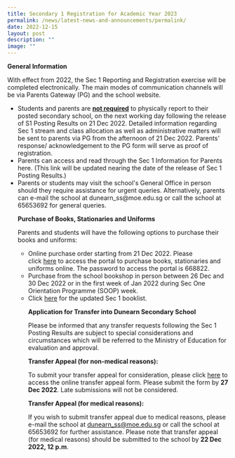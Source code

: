 ```yaml
---
title: Secondary 1 Registration for Academic Year 2023
permalink: /news/latest-news-and-announcements/permalink/
date: 2022-12-15
layout: post
description: ""
image: ""
---
```

<p><strong>General Information</strong></p>
<p>With effect from 2022, the Sec 1 Reporting and Registration exercise will be completed electronically. The main modes of communication channels will be via Parents Gateway (PG) and the school website.
<ul>
<li>Students and parents are&nbsp;<strong><u>not required</u></strong>&nbsp;to physically report to their posted secondary school, on the next working day following the release of S1 Posting Results on 21 Dec 2022. Detailed information regarding Sec 1 stream and class allocation as well as administrative matters will be sent to parents via PG from the afternoon of 21 Dec 2022. Parents' response/ acknowledgement to the PG form will serve as proof of registration.</li>
<li>Parents can access and read through the Sec 1 Information for Parents here. (This link will be updated nearing the date of the release of Sec 1 Posting Results.)
<li>Parents or students may visit the school's General Office in person should they require assistance for urgent queries. Alternatively, parents can e-mail the school at dunearn_ss@moe.edu.sg or call the school at 65653692 for general queries. 
<p>
<p><strong>Purchase of Books, Stationaries and Uniforms</strong></p>
<p>Parents and students will have the following options to purchase their books and uniforms:
<ul>
<li>Online purchase order starting from 21 Dec 2022. Please click&nbsp;<a href="https://dyeducation.net/">here</a>&nbsp;to access the portal to purchase books, stationaries and uniforms online. The password to access the portal is 668822.&nbsp;</li>

<li>Purchase from the school bookshop in person between 26 Dec and 30 Dec 2022 or in the first week of Jan 2022 during Sec One Orientation Programme (SOOP) week. </li>
<li>Click <a href="https://drive.google.com/file/d/1FfJred5rucl17ergvmMKJT3JULsx1mii/view">here</a> for the updated Sec 1 booklist.
<p>
<p><strong>Application for Transfer into Dunearn Secondary School</strong></p>
<p>Please be informed that any transfer requests following the Sec 1 Posting Results are subject to special considerations and circumstances which will be referred to the Ministry of Education for evaluation and approval. 
	
**Transfer Appeal (for non-medical reasons):**

To submit your transfer appeal for consideration, please click [here](https://form.gov.sg/63a11ffc234fa00012173033) to access the online transfer appeal form. Please submit the form by **27 Dec 2022**. Late submissions will not be considered.
	
**Transfer Appeal (for medical reasons):**

If you wish to submit transfer appeal due to medical reasons, please e-mail the school at dunearn_ss@moe.edu.sg or call the school at 65653692 for further assistance. Please note that transfer appeal (for medical reasons) should be submitted to the school by **22 Dec 2022, 12 p.m**. 